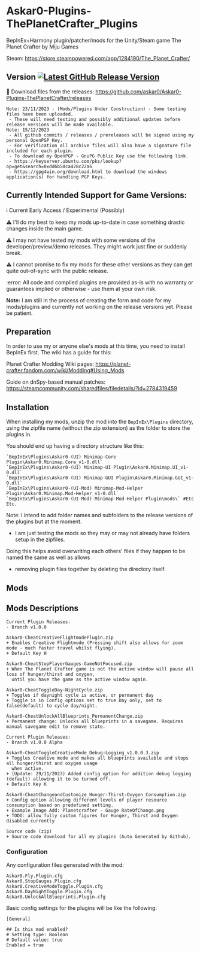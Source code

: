 
# Askar0-Plugins-ThePlanetCrafter_Plugins
BepInEx+Harmony plugin/patcher/mods for the Unity/Steam game The Planet Crafter by Miju Games

Steam: https://store.steampowered.com/app/1284190/The_Planet_Crafter/

## Version <a href='https://github.com/Askar0/Askar0-Plugins-ThePlanetCrafter/releases'><img src='https://img.shields.io/github/v/release/Askar0/Askar0-Plugins-ThePlanetCrafter' alt='Latest GitHub Release Version'/></a>

:arrow_down_small: Download files from the releases: https://github.com/askar0/Askar0-Plugins-ThePlanetCrafter/releases

```
Note: 23/11/2023 - (Mods/Plugins Under Construction) - Some testing files have been uploaded. 
 - These will need testing and possibly additional updates before release versions will be made available.
Note: 15/12/2023
 - All github commits / releases / prereleases will be signed using my personal OpenPGP Key.
 - For verification all archive files will also have a signature file included for each plugin.
 - To download my OpenPGP - GnuPG Public Key use the following link.
 - https://keyserver.ubuntu.com/pks/lookup?op=get&search=0xdd6b58ca428c22a6
 - https://gpg4win.org/download.html to download the windows application(s) for handling PGP Keys.
```

## Currently Intended Support for Game Versions:
ℹ️ Current Early Access / Experimental (Possibly)

:warning: I'll do my best to keep my mods up-to-date in case something drastic changes inside the 
  main game.

:warning: I may not have tested my mods with some versions of the developer/preview/demo releases.
  They might work just fine or suddenly break.

:warning: I cannot promise to fix my mods for these other versions as they can get quite out-of-sync 
  with the public release.

:error: All code and compiled plugins are provided as-is with no warranty or guarantees
  implied or otherwise - use them at your own risk.

**Note:** I am still in the process of creating the form and code for my mods/plugins and currently not
  working on the release versions yet. Please be patient.

## Preparation

In order to use my or anyone else's mods at this time, you need to install BepInEx first.
  The wiki has a guide for this:

Planet Crafter Modding Wiki pages: https://planet-crafter.fandom.com/wiki/Modding#Using_Mods

Guide on dnSpy-based manual patches: https://steamcommunity.com/sharedfiles/filedetails/?id=2784319459

## Installation

When installing my mods, unzip the mod into the `BepInEx\Plugins` directory, using the zipfile name
  (without the zip extension) as the folder to store the plugins in.

You should end up having a directory structure like this:

```
`BepInEx\Plugins\Askar0-(UI) Minimap-Core Plugin\Askar0.Minimap.Core_v1-0.dll`
`BepInEx\Plugins\Askar0-(UI) Minimap-UI Plugin\Askar0.Minimap.UI_v1-0.dll`
`BepInEx\Plugins\Askar0-(UI) Minimap-GUI Plugin\Askar0.Minimap.GUI_v1-0.dll`
`BepInEx\Plugins\Askar0-(UI-Mod) Minimap-Mod-Helper Plugin\Askar0.Minimap.Mod-Helper_v1-0.dll`
`BepInEx\Plugins\Askar0-(UI-Mod) Minimap-Mod-Helper Plugin\mods\` #Etc Etc.
```

Note: I intend to add folder names and subfolders to the release versions of the plugins but at the moment.
 - I am just testing the mods so they may or may not already have folders setup in the zipfiles.

Doing this helps avoid overwriting each others' files if they happen to be named the same as well as allows
 - removing plugin files together by deleting the directory itself.

## Mods

## Mods Descriptions

```
Current Plugin Releases:
- Branch v1.0.0

Askar0-CheatCreativeFlightmodePlugin.zip
+ Enables Creative Flightmode (Pressing shift also allows for zoom mode - much faster travel whilst flying).
+ Default Key H

Askar0-CheatStopPlayerGauges-GameNotFocused.zip
+ When The Planet Crafter game is not the active window will pause all loss of hunger/thirst and oxygen,
  until you have the game as the active window again.

Askar0-CheatToggleDay-NightCycle.zip
+ Toggles if daynight cycle is active, or permanent day
+ Toggle is in Config options set to true Day only, set to false(default) to cycle day/night.

Askar0-CheatUnlockAllBlueprints_PermanentChange.zip
+ Permanent change: Unlocks all blueprints in a savegame. Requires manual savegame edit to remove state.

Current Plugin Releases:
- Branch v1.0.0 Alpha

Askar0-CheatToggleCreativeMode_Debug-Logging_v1.0.0.3.zip
+ Toggles Creative mode and makes all blueprints available and stops all hunger/thirst and oxygen usage
  when active.
+ (Update: 29/11/2023) Added config option for addition debug logging (default) allowing it to be turned off.
+ Default Key K

Askar0-CheatChangeandCustomize_Hunger-Thirst-Oxygen_Consumption.zip
+ Config option allowing different levels of player resource consumption based on predefined setting.
+ Example Image Add: Planetcrafter - Gauge RateOfChange.png
+ TODO: allow fully custom figures for Hunger, Thirst and Oxygen disabled currently

Source code (zip) 
+ Source code download for all my plugins (Auto Generated by Github).
```

### Configuration

Any configuration files generated with the mod:
```
Askar0.Fly.Plugin.cfg
Askar0.StopGauges.Plugin.cfg
Askar0.CreativeModeToggle.Plugin.cfg
Askar0.DayNightToggle.Plugin.cfg
Askar0.UnlockAllBlueprints.Plugin.cfg
```

Basic config settings for the plugins will be like the following:

```
[General]

## Is this mod enabled?
# Setting type: Boolean
# Default value: true
Enabled = true

```
